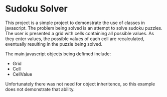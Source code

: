 # Sudoku Solver

This project is a simple project to demonstrate the use of classes in javascript. The problem being solved is an
attempt to solve sudoku puzzles. The user is presented a grid with cells containing all possible values. As they
enter values, the possible values of each cell are recalculated, eventually resulting in the puzzle being solved.

The main javascript objects being defimed include:
* Grid
* Cell
* CellValue

Unfortunately there was not need for object inheritence, so this example does not demonstrate that ability.
